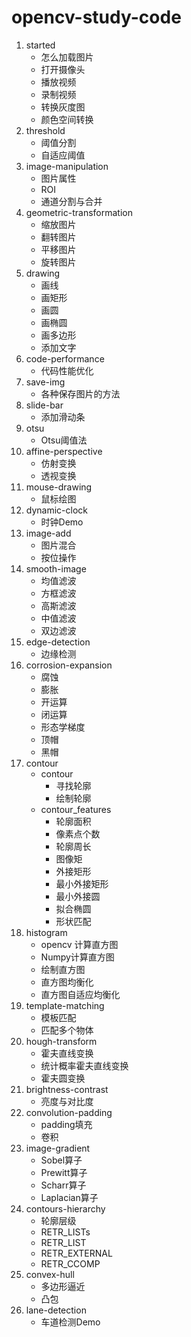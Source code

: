 # opencv-study-code

1. started
    + 怎么加载图片
    + 打开摄像头
    + 播放视频
    + 录制视频
    + 转换灰度图
    + 颜色空间转换
2. threshold
    + 阈值分割
    + 自适应阈值
3. image-manipulation
    + 图片属性
    + ROI
    + 通道分割与合并
4. geometric-transformation
    + 缩放图片
    + 翻转图片
    + 平移图片 
    + 旋转图片
5. drawing
    + 画线
    + 画矩形
    + 画圆
    + 画椭圆
    + 画多边形
    + 添加文字
6. code-performance
    + 代码性能优化
7. save-img
    + 各种保存图片的方法
8. slide-bar
    + 添加滑动条
9. otsu
    + Otsu阈值法
10. affine-perspective
    + 仿射变换
    + 透视变换
11. mouse-drawing
    + 鼠标绘图
12. dynamic-clock
    + 时钟Demo
13. image-add
    + 图片混合
    + 按位操作
14. smooth-image
    + 均值滤波
    + 方框滤波
    + 高斯滤波
    + 中值滤波
    + 双边滤波
15. edge-detection
    + 边缘检测
16. corrosion-expansion
    + 腐蚀
    + 膨胀
    + 开运算
    + 闭运算
    + 形态学梯度
    + 顶帽
    + 黑帽
17. contour
    + contour 
        - 寻找轮廓
        - 绘制轮廓
    + contour_features
        - 轮廓面积
        - 像素点个数
        - 轮廓周长
        - 图像矩
        - 外接矩形
        - 最小外接矩形
        - 最小外接圆
        - 拟合椭圆
        - 形状匹配
18. histogram
    + opencv 计算直方图
    + Numpy计算直方图
    + 绘制直方图
    + 直方图均衡化
    + 直方图自适应均衡化
19. template-matching
    + 模板匹配
    + 匹配多个物体
20. hough-transform
    + 霍夫直线变换
    + 统计概率霍夫直线变换
    + 霍夫圆变换
21. brightness-contrast
    + 亮度与对比度
22. convolution-padding
    + padding填充
    + 卷积
23. image-gradient
    + Sobel算子
    + Prewitt算子
    + Scharr算子
    + Laplacian算子
24. contours-hierarchy
    + 轮廓层级
    + RETR_LISTs
    + RETR_LIST
    + RETR_EXTERNAL
    + RETR_CCOMP
25. convex-hull
    + 多边形逼近
    + 凸包
26. lane-detection
    + 车道检测Demo